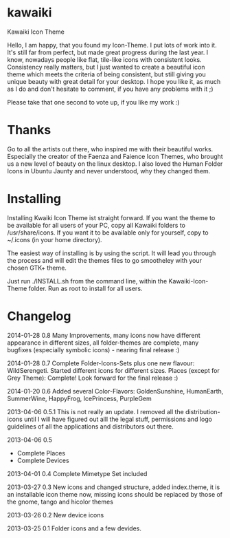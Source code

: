 kawaiki
=======

Kawaiki Icon Theme


Hello, I am happy, that you found my Icon-Theme. I put lots of work into it. It's still far from perfect, but made great progress during the last year. I know, nowadays people like flat, tile-like icons with consistent looks. Consistency really matters, but I just wanted to create a beautiful icon theme which meets the criteria of being consistent, but still giving you unique beauty with great detail for your desktop. I hope you like it, as much as I do and don't hesitate to comment, if you have any problems with it ;)


Please take that one second to vote up, if you like my work :)


Thanks
======

Go to all the artists out there, who inspired me with their beautiful works. Especially the creator of the Faenza and Faience Icon Themes, who brought us a new level of beauty on the linux desktop.
I also loved the Human Folder Icons in Ubuntu Jaunty and never understood, why they changed them.


Installing
==========

Installing Kwaiki Icon Theme ist straight forward. If you want the theme to be available for all users of your PC,
copy all Kawaiki folders to /usr/share/icons.
If you want it to be available only for yourself, copy to ~/.icons (in your home directory).

The easiest way of installing is by using the script. It will lead you through the process
and will edit the themes files to go smootheley with your chosen GTK+ theme.

Just run ./INSTALL.sh from the command line, within the Kawaiki-Icon-Theme folder.
Run as root to install for all users.



Changelog
=========

2014-01-28 0.8 Many Improvements, many icons now have different appearance in different sizes, all folder-themes are complete, many bugfixes (especially symbolic icons) - nearing final release :)

2014-01-28 0.7 Complete Folder-Icons-Sets plus one new flavour: WildSerengeti. Started different icons for different sizes. Places (except for Grey Theme): Complete! Look forward for the final release :)

2014-01-20 0.6 Added several Color-Flavors: GoldenSunshine, HumanEarth, SummerWine, HappyFrog, IcePrincess, PurpleGem

2013-04-06 0.5.1
This is not really an update. I removed all the distribution-icons until I will have figured out alll the legal stuff, permissions and logo guidelines of all the applications and distributors out there.

2013-04-06 0.5
+ Complete Places
+ Complete Devices

2013-04-01 0.4 Complete Mimetype Set included

2013-03-27 0.3 New icons and changed structure, added index.theme, it is an installable icon theme now, missing icons should be replaced by those of the gnome, tango and hicolor themes

2013-03-26 0.2 New device icons

2013-03-25 0.1 Folder icons and a few devides.
